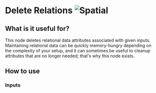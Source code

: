 # Delete Relations ![Spatial](https://img.shields.io/badge/Spatial-955195)

## What is it useful for?
This node deletes relational data attributes associated with given inputs.  
Maintaining relational data can be quickly memory-hungry depending on the complexity of your setup, and it can sometimes be useful to cleanup attributes that are no longer needed; that's why this node exists.

## How to use
### Inputs
